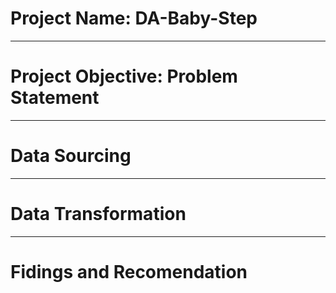 # Project Name: DA-Baby-Step

-----
# Project Objective: Problem Statement



-----
# Data Sourcing



-----
# Data Transformation



-----
# Fidings and Recomendation
